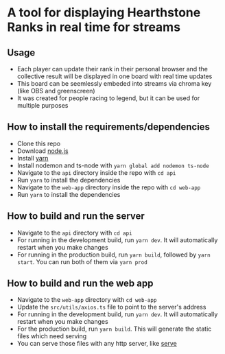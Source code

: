 # A tool for displaying Hearthstone Ranks in real time for streams

## Usage
* Each player can update their rank in their personal browser and the collective result will be displayed in one board with real time updates
* This board can be seemlessly embeded into streams via chroma key (like OBS and greenscreen)
* It was created for people racing to legend, but it can be used for multiple purposes

## How to install the requirements/dependencies
* Clone this repo
* Download [node.js](https://nodejs.org/en/download/)
* Install [yarn](https://yarnpkg.com/lang/en/docs/install/)
* Install nodemon and ts-node with `yarn global add nodemon ts-node`
* Navigate to the `api` directory inside the repo with `cd api`
* Run `yarn` to install the dependencies
* Navigate to the `web-app` directory inside the repo with `cd web-app`
* Run `yarn` to install the dependencies

## How to build and run the server
* Navigate to the `api` directory with `cd api`
* For running in the development build, run `yarn dev`. It will automatically restart when you make changes
* For running in the production build, run `yarn build`, followed by `yarn start`. You can run both of them via `yarn prod`

## How to build and run the web app
* Navigate to the `web-app` directory with `cd web-app`
* Update the `src/utils/axios.ts` file to point to the server's address
* For running in the development build, run `yarn dev`. It will automatically restart when you make changes
* For the production build, run `yarn build`. This will generate the static files which need serving
* You can serve those files with any http server, like [serve](https://www.npmjs.com/package/serve)
